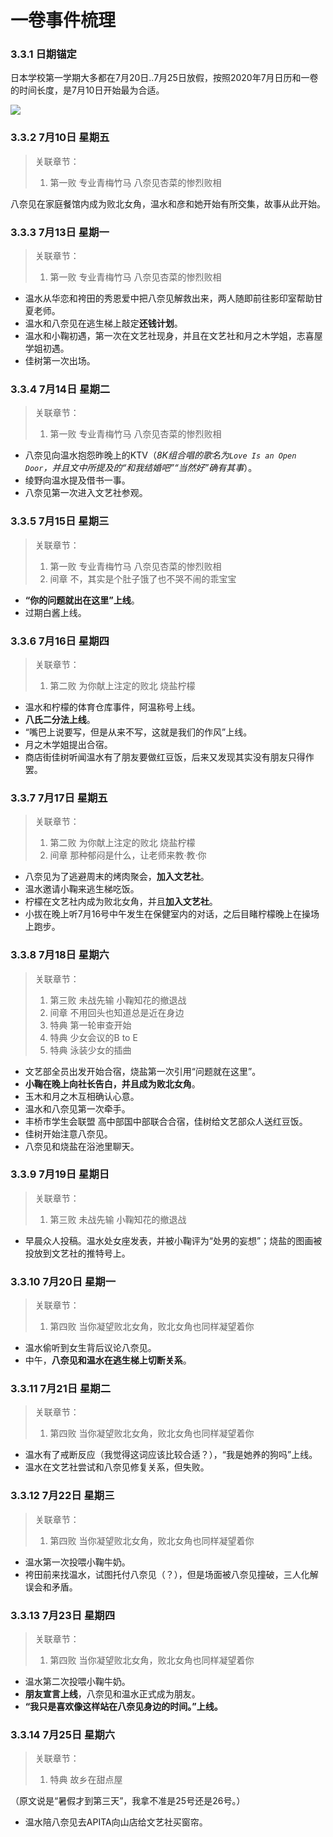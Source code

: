 # 一卷事件梳理

### 3.3.1 日期锚定

日本学校第一学期大多都在7月20日..7月25日放假，按照2020年7月日历和一卷的时间长度，是7月10日开始最为合适。

![](https://www.misaka19327.cc/static/img/954e01b9c6699071d7a37cb07f1bc2a9.clipboard-2024-12-26.png)

### 3.3.2 7月10日 星期五

> 关联章节：
>
> 1. 第一败 专业青梅竹马 八奈见杏菜的惨烈败相

八奈见在家庭餐馆内成为败北女角，温水和彦和她开始有所交集，故事从此开始。

### 3.3.3 7月13日 星期一

> 关联章节：
>
> 1. 第一败 专业青梅竹马 八奈见杏菜的惨烈败相

- 温水从华恋和袴田的秀恩爱中把八奈见解救出来，两人随即前往影印室帮助甘夏老师。
- 温水和八奈见在逃生梯上敲定**还钱计划**。
- 温水和小鞠初遇，第一次在文艺社现身，并且在文艺社和月之木学姐，志喜屋学姐初遇。
- 佳树第一次出场。

### 3.3.4 7月14日 星期二

> 关联章节：
>
> 1. 第一败 专业青梅竹马 八奈见杏菜的惨烈败相

- 八奈见向温水抱怨昨晚上的KTV（*8K组合唱的歌名为`Love Is an Open Door`，并且文中所提及的“和我结婚吧”“当然好”确有其事*）。
- 绫野向温水提及借书一事。
- 八奈见第一次进入文艺社参观。

### 3.3.5 7月15日 星期三

> 关联章节：
>
> 1. 第一败 专业青梅竹马 八奈见杏菜的惨烈败相
> 2. 间章 不，其实是个肚子饿了也不哭不闹的乖宝宝

- **“你的问题就出在这里”上线**。
- 过期白酱上线。

### 3.3.6 7月16日 星期四

> 关联章节：
>
> 1. 第二败 为你献上注定的败北 烧盐柠檬

- 温水和柠檬的体育仓库事件，阿温称号上线。
- **八氏二分法上线**。
- “嘴巴上说要写，但是从来不写，这就是我们的作风”上线。
- 月之木学姐提出合宿。
- 商店街佳树听闻温水有了朋友要做红豆饭，后来又发现其实没有朋友只得作罢。

### 3.3.7 7月17日 星期五

> 关联章节：
>
> 1. 第二败 为你献上注定的败北 烧盐柠檬
> 2. 间章 那种郁闷是什么，让老师来教·教·你

- 八奈见为了逃避周末的烤肉聚会，**加入文艺社**。
- 温水邀请小鞠来逃生梯吃饭。
- 柠檬在文艺社内成为败北女角，并且**加入文艺社**。
- 小拔在晚上听7月16号中午发生在保健室内的对话，之后目睹柠檬晚上在操场上跑步。

### 3.3.8 7月18日 星期六

> 关联章节：
>
> 1. 第三败 未战先输 小鞠知花的撤退战
> 2. 间章 不用回头也知道总是近在身边
> 3. 特典 第一轮审查开始
> 4. 特典 少女会议的B to E
> 5. 特典 泳装少女的插曲

- 文艺部全员出发开始合宿，烧盐第一次引用“问题就在这里”。
- **小鞠在晚上向社长告白，并且成为败北女角**。
- 玉木和月之木互相确认心意。
- 温水和八奈见第一次牵手。
- 丰桥市学生会联盟 高中部国中部联合合宿，佳树给文艺部众人送红豆饭。
- 佳树开始注意八奈见。
- 八奈见和烧盐在浴池里聊天。

### 3.3.9 7月19日 星期日

> 关联章节：
>
> 1. 第三败 未战先输 小鞠知花的撤退战

- 早晨众人投稿。温水处女座发表，并被小鞠评为“处男的妄想”；烧盐的图画被投放到文艺社的推特号上。

### 3.3.10 7月20日 星期一

> 关联章节：
>
> 1. 第四败 当你凝望败北女角，败北女角也同样凝望着你

- 温水偷听到女生背后议论八奈见。
- 中午，**八奈见和温水在逃生梯上切断关系**。

### 3.3.11 7月21日 星期二

> 关联章节：
>
> 1. 第四败 当你凝望败北女角，败北女角也同样凝望着你

- 温水有了戒断反应（我觉得这词应该比较合适？），“我是她养的狗吗”上线。
- 温水在文艺社尝试和八奈见修复关系，但失败。

### 3.3.12 7月22日 星期三

> 关联章节：
>
> 1. 第四败 当你凝望败北女角，败北女角也同样凝望着你

- 温水第一次投喂小鞠牛奶。
- 袴田前来找温水，试图托付八奈见（？），但是场面被八奈见撞破，三人化解误会和矛盾。

### 3.3.13 7月23日 星期四

> 关联章节：
>
> 1. 第四败 当你凝望败北女角，败北女角也同样凝望着你

- 温水第二次投喂小鞠牛奶。
- **朋友宣言上线**，八奈见和温水正式成为朋友。
- **“我只是喜欢像这样站在八奈见身边的时间。”上线。**

### 3.3.14 7月25日 星期六

> 关联章节：
>
> 1. 特典 故乡在甜点屋

（原文说是“暑假才到第三天”，我拿不准是25号还是26号。）

- 温水陪八奈见去APITA向山店给文艺社买窗帘。